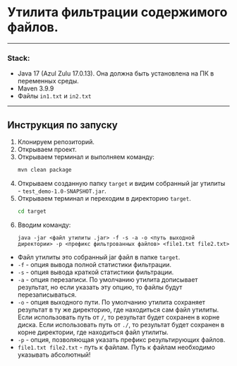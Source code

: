 # Утилита фильтрации содержимого файлов.

---
### Stack:
- Java 17 (Azul Zulu 17.0.13). Она должна быть установлена на ПК в переменных среды.
- Maven 3.9.9
- Файлы `in1.txt` и `in2.txt`
---
## Инструкция по запуску

1. Клонируем репозиторий.
2. Открываем проект.
3. Открываем терминал и выполняем команду:
    ````bash
    mvn clean package
    ````
4. Открываем созданную папку `target` и видим собранный jar утилиты - `test_demo-1.0-SNAPSHOT.jar`.
5. Открываем терминал и переходим в директорию `target`.
   ````bash
   cd target
   ````
6. Вводим команду: 
   ````
   java -jar <файл утилиты .jar> -f -s -a -o <путь выходной директории> -p <префикс фильтрованных файлов> <file1.txt file2.txt>
   ````
- Файл утилиты это собранный jar файл в папке ``target``. 
- `-f` - опция вывода полной статистики фильтрации.
- `-s` - опция вывода краткой статистики фильтрации.
- `-a` - опция перезаписи. По умолчанию утилита дописывает результат, но если указать эту опцию, то файлы будут перезаписываться. 
- `-o` - опция выходного пути. По умолчанию утилита сохраняет результат в ту же директорию, где находиться сам файл утилиты.  
Если использовать путь от `/`, то результат будет сохранен в корне диска. Если использовать путь от `./`, то результат будет сохранен в корне директории, где находиться файл утилиты.
- `-p` - опция, позволяющая указать префикс результирующих файлов.
- `file1.txt file2.txt` - путь к файлам. Путь к файлам необходимо указывать абсолютный!
